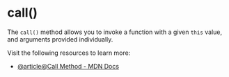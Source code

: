 # call()

The `call()` method allows you to invoke a function with a given `this` value, and arguments provided individually.

Visit the following resources to learn more:

- [@article@Call Method - MDN Docs](https://developer.mozilla.org/en-US/docs/Web/JavaScript/Reference/Global_Objects/Function/call)
